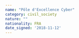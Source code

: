 ```yaml
---
name: "Pôle d'Excellence Cyber"
category: civil_society
nature: ""
nationality: FRA
date_signed: '2018-11-12'
---
```

    